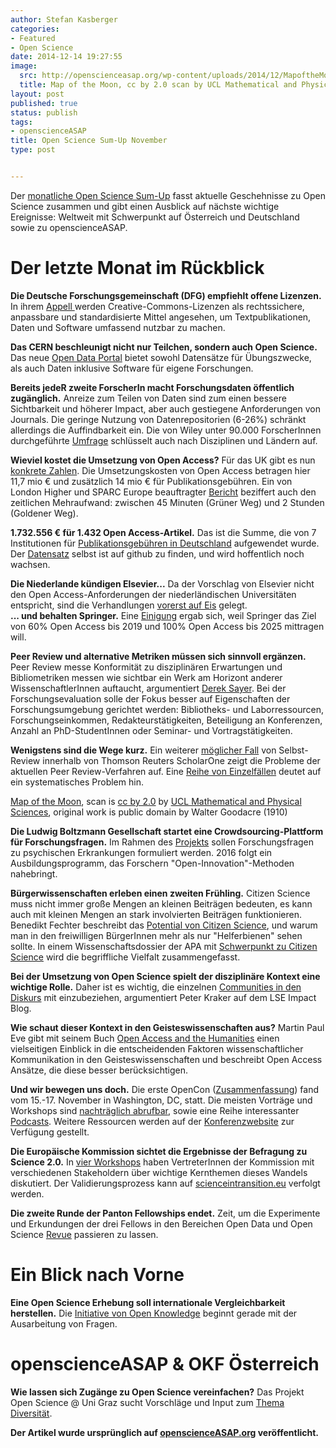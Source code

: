 ```yaml
---
author: Stefan Kasberger
categories:
- Featured
- Open Science
date: 2014-12-14 19:27:55
image:
  src: http://openscienceasap.org/wp-content/uploads/2014/12/MapoftheMoon-580x580.jpg
  title: Map of the Moon, cc by 2.0 scan by UCL Mathematical and Physical Sciences, original work is public domain
layout: post
published: true
status: publish
tags:
- openscienceASAP
title: Open Science Sum-Up November
type: post


---
```


Der [monatliche Open Science Sum-Up](http://openscienceasap.org/social/monthly-sum-up/) fasst aktuelle Geschehnisse zu Open Science zusammen und gibt einen Ausblick auf nächste wichtige Ereignisse: Weltweit mit Schwerpunkt auf Österreich und Deutschland sowie zu openscienceASAP.

# Der letzte Monat im Rückblick

**Die Deutsche Forschungsgemeinschaft (DFG) empfiehlt offene Lizenzen.** In ihrem [Appell ](http://www.dfg.de/foerderung/info_wissenschaft/info_wissenschaft_14_68/index.html)werden Creative-Commons-Lizenzen als rechtssichere, anpassbare und standardisierte Mittel angesehen, um Textpublikationen, Daten und Software umfassend nutzbar zu machen.

**Das CERN beschleunigt nicht nur Teilchen, sondern auch Open Science.** Das neue [Open Data Portal](http://opendata.cern.ch/about) bietet sowohl Datensätze für Übungszwecke, als auch Daten inklusive Software für eigene Forschungen.

**Bereits jedeR zweite ForscherIn macht Forschungsdaten öffentlich zugänglich.** Anreize zum Teilen von Daten sind zum einen bessere Sichtbarkeit und höherer Impact, aber auch gestiegene Anforderungen von Journals. Die geringe Nutzung von Datenrepositorien (6-26%) schränkt allerdings die Auffindbarkeit ein. Die von Wiley unter 90.000 ForscherInnen durchgeführte [Umfrage](http://exchanges.wiley.com/blog/2014/11/03/how-and-why-researchers-share-data-and-why-they-dont/) schlüsselt auch nach Disziplinen und Ländern auf.

**Wieviel kostet die Umsetzung von Open Access?** Für das UK gibt es nun [konkrete Zahlen](http://www.researchconsulting.co.uk/new-report-highlights-9m-compliance-cost-of-uk-open-access-requirements/). Die Umsetzungskosten von Open Access betragen hier 11,7 mio € und zusätzlich 14 mio € für Publikationsgebühren. Ein von London Higher und SPARC Europe beauftragter [Bericht](http://www.researchconsulting.co.uk/wp-content/uploads/2014/11/Research-Consulting-Counting-the-Costs-of-OA-Final.pdf) beziffert auch den zeitlichen Mehraufwand: zwischen 45 Minuten (Grüner Weg) und 2 Stunden (Goldener Weg).

**1.732.556 € für 1.432 Open Access-Artikel.** Das ist die Summe, die von 7 Institutionen für [Publikationsgebühren in Deutschland](http://wisspub.net/2014/11/07/offenlegung-von-open-access-publikationsgebuhren-in-deutschland/) aufgewendet wurde. Der [Datensatz](https://github.com/njahn82/unibiAPC) selbst ist auf github zu finden, und wird hoffentlich noch wachsen.

**Die Niederlande kündigen Elsevier...** Da der Vorschlag von Elsevier nicht den Open Access-Anforderungen der niederländischen Universitäten entspricht, sind die Verhandlungen [vorerst auf Eis](http://www.vsnu.nl/news/newsitem/11-negotiations-between-elsevier-and-universities-failed.html) gelegt.  
**... und behalten Springer.** Eine [Einigung](http://www.vsnu.nl/news/newsitem/12-springer-and-universities-take-key-step-towards-open-access.html) ergab sich, weil Springer das Ziel von 60% Open Access bis 2019 und 100% Open Access bis 2025 mittragen will.

**Peer Review und alternative Metriken müssen sich sinnvoll ergänzen.** Peer Review messe Konformität zu disziplinären Erwartungen und Bibliometriken messen wie sichtbar ein Werk am Horizont anderer WissenschaftlerInnen auftaucht, argumentiert [Derek Sayer](http://blogs.lse.ac.uk/impactofsocialsciences/2014/11/19/peer-review-metrics-ref-rank-hypocrisies-sayer/). Bei der Forschungsevaluation solle der Fokus besser auf Eigenschaften der Forschungsumgebung gerichtet werden: Bibliotheks- und Laborressourcen, Forschungseinkommen, Redakteurstätigkeiten, Beteiligung an Konferenzen, Anzahl an PhD-StudentInnen oder Seminar- und Vortragstätigkeiten.

**Wenigstens sind die Wege kurz.** Ein weiterer [möglicher Fall](http://retractionwatch.com/2014/11/10/it-happened-again-journal-cannot-rule-out-possibility-author-did-his-own-peer-review/) von Selbst-Review innerhalb von Thomson Reuters ScholarOne zeigt die Probleme der aktuellen Peer Review-Verfahren auf. Eine [Reihe von Einzelfällen](http://retractionwatch.com/category/by-reason-for-retraction/self-peer-review/) deutet auf ein systematisches Problem hin.

 [Map of the Moon](https://www.flickr.com/photos/uclmaps/9651216635), scan is [cc by 2.0](https://creativecommons.org/licenses/by/2.0/) by [UCL Mathematical and Physical Sciences](https://www.flickr.com/photos/uclmaps/), original work is public domain by Walter Goodacre (1910)

**Die Ludwig Boltzmann Gesellschaft startet eine Crowdsourcing-Plattform für Forschungsfragen.** Im Rahmen des [Projekts](http://science.apa.at/dossier/Boltzmann_Gesellschaft_startet_Initiative_zur_Buergerbeteiligung/SCI_20141127_SCI60332977021377388) sollen Forschungsfragen zu psychischen Erkrankungen formuliert werden. 2016 folgt ein Ausbildungsprogramm, das Forschern "Open-Innovation"-Methoden nahebringt.

**Bürgerwissenschaften erleben einen zweiten Frühling.** Citizen Science muss nicht immer große Mengen an kleinen Beiträgen bedeuten, es kann auch mit kleinen Mengen an stark involvierten Beiträgen funktionieren. Benedikt Fechter beschreibt das [Potential von Citizen Science](http://www.hiig.de/en/the-great-potential-of-citizen-science/), und warum man in den freiwilligen BürgerInnen mehr als nur "Helferbienen" sehen sollte. In einem Wissenschaftsdossier der APA mit [Schwerpunkt zu Citizen Science](http://science.apa.at/dossier/Die_Weisheit_der_Masse/SCI_20141127_SCI60332977021323210) wird die begriffliche Vielfalt zusammengefasst.

**Bei der Umsetzung von Open Science spielt der disziplinäre Kontext eine wichtige Rolle.** Daher ist es wichtig, die einzelnen [Communities in den Diskurs](http://blogs.lse.ac.uk/impactofsocialsciences/2014/10/29/open-science-disciplinary-culture-clash/) mit einzubeziehen, argumentiert Peter Kraker auf dem LSE Impact Blog.

**Wie schaut dieser Kontext in den Geisteswissenschaften aus?** Martin Paul Eve gibt mit seinem Buch [Open Access and the Humanities](http://dx.doi.org/10.1017/CBO9781316161012) einen vielseitigen Einblick in die entscheidenden Faktoren wissenschaftlicher Kommunikation in den Geisteswissenschaften und beschreibt Open Access Ansätze, die diese besser berücksichtigen.

**Und wir bewegen uns doch.** Die erste OpenCon ([Zusammenfassung](http://blogs.scientificamerican.com/absolutely-maybe/2014/11/16/generation-open-sneak-peek-into-sciences-future-at-opencon-2014/)) fand vom 15.-17. November in Washington, DC, statt. Die meisten Vorträge und Workshops sind [nachträglich abrufbar](https://www.youtube.com/playlist?list=PLKzRudZaXUD0SA6IMycQD9UOIE-kYOPfm), sowie eine Reihe interessanter [Podcasts](http://okcast.org/page/1/?s=opencon2014). Weitere Ressourcen werden auf der [Konferenzwebsite](http://opencon2014.org/resources) zur Verfügung gestellt.

**Die Europäische Kommission sichtet die Ergebnisse der Befragung zu Science 2.0.** In [vier Workshops](http://scienceintransition.eu/validation-workshops/) haben VertreterInnen der Kommission mit verschiedenen Stakeholdern über wichtige Kernthemen dieses Wandels diskutiert. Der Validierungsprozess kann auf [scienceintransition.eu](http://scienceintransition.eu/) verfolgt werden.

**Die zweite Runde der Panton Fellowships endet.** Zeit, um die Experimente und Erkundungen der drei Fellows in den Bereichen Open Data und Open Science [Revue](http://science.okfn.org/2014/11/20/congratulations-to-the-panton-fellows-2013-2014/) passieren zu lassen.

# Ein Blick nach Vorne

**Eine Open Science Erhebung soll internationale Vergleichbarkeit herstellen.** Die [Initiative von Open Knowledge](http://wiki.okfn.org/Open_Science/Projects/Census) beginnt gerade mit der Ausarbeitung von Fragen.

# openscienceASAP & OKF Österreich

**Wie lassen sich Zugänge zu Open Science vereinfachen?** Das Projekt Open Science @ Uni Graz sucht Vorschläge und Input zum [Thema Diversität](http://openscienceasap.org/stream/2014/11/18/schwerpunkt-diversitaet/).

**Der Artikel wurde ursprünglich auf [openscienceASAP.org](http://openscienceasap.org/stream/2014/12/10/open-science-sum-up-november/) veröffentlicht.**